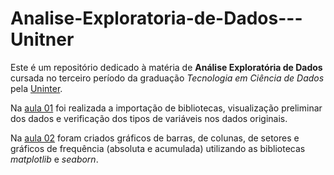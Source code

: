 # Analise-Exploratoria-de-Dados---Unitner

Este é um repositório dedicado à matéria de **Análise Exploratória de Dados** cursada 
no terceiro período da graduação *Tecnologia em Ciência de Dados* 
pela [Uninter](https://www.uninter.com/).

Na [aula 01](https://github.com/DheniMoura/Analise-Exploratoria-de-Dados---Unitner/blob/main/Uninter_EDA_Aula_01.ipynb) foi realizada a 
importação de bibliotecas, visualização preliminar dos dados e verificação dos tipos de variáveis nos dados originais.

Na [aula 02](https://github.com/DheniMoura/Analise-Exploratoria-de-Dados---Unitner/blob/main/Uninter_EDA_Aula_02.ipynb) foram criados gráficos de barras, de colunas, de setores e gráficos de frequência (absoluta e acumulada) utilizando as bibliotecas *matplotlib* e *seaborn*.
